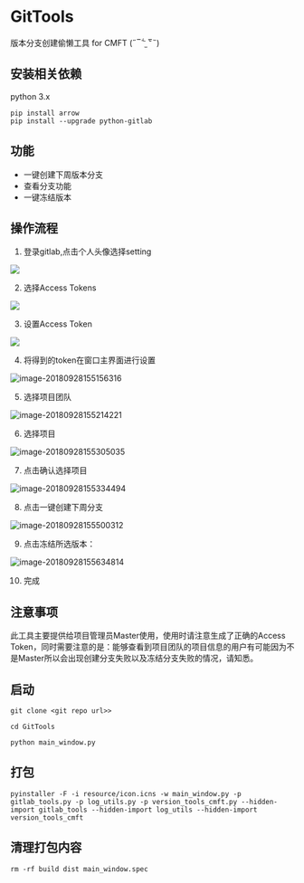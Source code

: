 # GitTools
版本分支创建偷懒工具 for CMFT
(˶‾᷄ ⁻̫ ‾᷅˵)

## 安装相关依赖
python 3.x
```
pip install arrow
pip install --upgrade python-gitlab
```
## 功能
* 一键创建下周版本分支
* 查看分支功能
* 一键冻结版本

## 操作流程
1. 登录gitlab,点击个人头像选择setting

  ![](assets/setting-1.jpg)

2. 选择Access Tokens

  ![](assets/accesstoken-1.jpg)

3. 设置Access Token

  ![](assets/accesstoken-2.jpg)

4. 将得到的token在窗口主界面进行设置

![image-20180928155156316](assets/image-20180928155156316.png)

5. 选择项目团队

![image-20180928155214221](assets/image-20180928155214221.png)

6. 选择项目

![image-20180928155305035](assets/image-20180928155305035.png)

7. 点击确认选择项目

![image-20180928155334494](assets/image-20180928155334494.png)

8. 点击一键创建下周分支

![image-20180928155500312](assets/image-20180928155500312.png)


9. 点击冻结所选版本：

![image-20180928155634814](assets/image-20180928155634814.png)

10. 完成

## 注意事项
此工具主要提供给项目管理员Master使用，使用时请注意生成了正确的Access Token，同时需要注意的是：能够查看到项目团队的项目信息的用户有可能因为不是Master所以会出现创建分支失败以及冻结分支失败的情况，请知悉。

## 启动
```
git clone <git repo url>>

cd GitTools

python main_window.py
```
## 打包
```
pyinstaller -F -i resource/icon.icns -w main_window.py -p gitlab_tools.py -p log_utils.py -p version_tools_cmft.py --hidden-import gitlab_tools --hidden-import log_utils --hidden-import version_tools_cmft
```

## 清理打包内容
```
rm -rf build dist main_window.spec
```